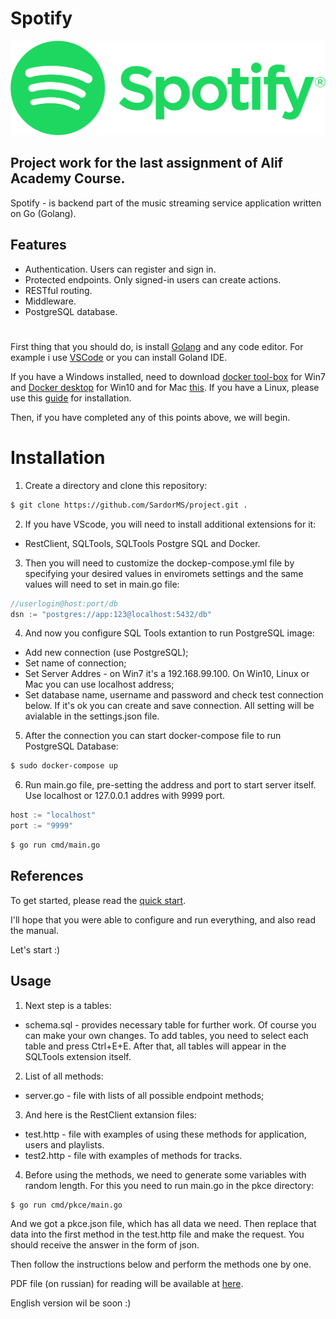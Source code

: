 # Spotify

![screenshot](./img/image.png)

## Project work for the last assignment of Alif Academy Course.

Spotify - is backend part of the music streaming service application written on Go (Golang).

## Features

- Authentication. Users can register and sign in.
- Protected endpoints. Only signed-in users can create actions.
- RESTful routing.
- Middleware.
- PostgreSQL database.


#
First thing that you should do, is install [Golang](https://golang.org/dl/) and any code editor. For example i use [VSCode](https://code.visualstudio.com/) or you can install Goland IDE.

If you have a Windows installed, need to download [docker tool-box](https://github.com/docker/toolbox/releases) for Win7 and [Docker desktop](https://www.docker.com/products/docker-desktop) for Win10 and for Mac [this](https://hub.docker.com/editions/community/docker-ce-desktop-mac).
If you have a Linux, please use this [guide](https://hub.docker.com/search?offering=community&operating_system=linux&q=&type=edition) for installation.

Then, if you have completed any of this points above, we will begin.

##
# Installation

1. Create a directory and clone this repository: 

```sh
$ git clone https://github.com/SardorMS/project.git .
```

2. If you have VScode, you will need to install additional extensions for it:
- RestClient, SQLTools, SQLTools Postgre SQL and Docker.

3. Then you will need to customize the dockep-compose.yml file by specifying your desired values in enviromets  settings and the same values will need to set in main.go file:
```go
//userlogin@host:port/db
dsn := "postgres://app:123@localhost:5432/db"
```

4. And now you configure SQL Tools extantion to run PostgreSQL image:
- Add new connection (use PostgreSQL);
- Set name of connection;
- Set Server Addres - on Win7 it's a 192.168.99.100. On Win10, Linux or Mac you can use localhost address;
- Set database name, username and password and check test connection below. If it's ok you can create and save connection.
All setting will be avialable in the settings.json file.


5. After the connection you can start docker-compose file to run PostgreSQL Database:

```sh
$ sudo docker-compose up
```

6. Run main.go file, pre-setting the address and port to start server itself. Use localhost or 127.0.0.1 addres with 9999 port.
```go
host := "localhost"
port := "9999"
```

```sh
$ go run cmd/main.go
```


## References

To get started, please read the [quick start](https://developer.spotify.com/documentation/web-api/).

I'll hope that you were able to configure and run everything, and also read the manual.

Let's start :)

## Usage

1. Next step is a tables:
- schema.sql  - provides necessary table for further work. Of course you can make your own changes. To add tables, you need to select each table and press Ctrl+E+E. After that, all tables will appear in the SQLTools extension itself.

2. List of all methods:
- server.go - file with lists of all possible endpoint methods;

3. And here is the RestClient extansion files:
- test.http - file with examples of using these methods for application, users and playlists. 
- test2.http - file with examples of methods for tracks.

4. Before using the methods, we need to generate some variables with random length. For this you need to run main.go in the pkce directory:

```sh
$ go run cmd/pkce/main.go
```
And we got a pkce.json file, which has all data we need. Then replace that data into the first method in the test.http file and make the request. You should receive the answer in the form of json.

Then follow the instructions below and perform the methods one by one.

PDF file (on russian) for reading will be available at [here](https://drive.google.com/file/d/1K3MT1Mt5JOnjv9CqdRJ2gASAgn7AuoQl/view?usp=sharing).

English version wil be soon :)
